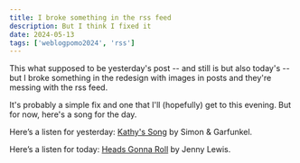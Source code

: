```yaml
---
title: I broke something in the rss feed
description: But I think I fixed it
date: 2024-05-13
tags: ['weblogpomo2024', 'rss']
---
```

This what supposed to be yesterday's post -- and still is but also today's -- but I broke something in the redesign with images in posts and they're messing with the rss feed.

It's probably a simple fix and one that I'll (hopefully) get to this evening. But for now, here's a song for the day.

Here’s a listen for yesterday: [Kathy's Song](https://open.spotify.com/track/4Acofe9hICRvyBTP5hFNk0?si=37ff4f42814a4244) by Simon & Garfunkel.

Here’s a listen for today: [Heads Gonna Roll](https://open.spotify.com/track/3JEQn0WheNcipQmxNxrxII?si=e06b6b2bf5ba4103) by Jenny Lewis.